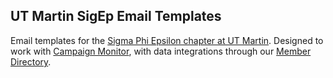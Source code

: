 ## UT Martin SigEp Email Templates

Email templates for the [Sigma Phi Epsilon chapter at UT Martin](https://utmartin.sigep.org/). Designed to work with [Campaign Monitor](https://www.campaignmonitor.com/), with data integrations through our [Member Directory](https://github.com/stephenyeargin/member-directory).
